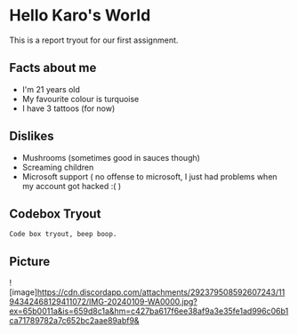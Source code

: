 # Hello Karo's World

This is a report tryout for our first assignment.

## Facts about me

- I'm 21 years old
- My favourite colour is turquoise
- I have 3 tattoos (for now)

## Dislikes

- Mushrooms (sometimes good in sauces though)
- Screaming children
- Microsoft support ( no offense to microsoft, I just had problems when my account got hacked :( )

## Codebox Tryout

    Code box tryout, beep boop.

## Picture

![image]https://cdn.discordapp.com/attachments/292379508592607243/1194342468129411072/IMG-20240109-WA0000.jpg?ex=65b0011a&is=659d8c1a&hm=c427ba617f6ee38af9a3e35fe1ad996c06b1ca71789782a7c652bc2aae89abf9&
